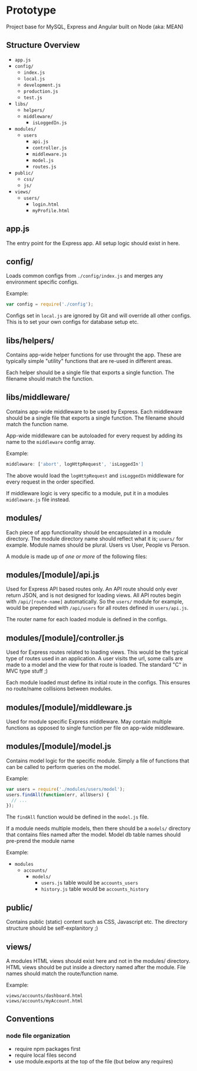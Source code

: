 # Prototype

Project base for MySQL, Express and Angular built on Node (aka: MEAN)


## Structure Overview

- `app.js`
- `config/`
  - `index.js`
  - `local.js`
  - `development.js`
  - `production.js`
  - `test.js`
- `libs/`
  - `helpers/`
  - `middleware/`
    - `isLoggedIn.js`
- `modules/`
  - `users`
    - `api.js`
    - `controller.js`
    - `middleware.js`
    - `model.js`
    - `routes.js`
- `public/`
  - `css/`
  - `js/`
- `views/`
  - `users/`
    - `login.html`
    - `myProfile.html`


## app.js

The entry point for the Express app. All setup logic should exist in here.


## config/

Loads common configs from `./config/index.js` and merges any environment
specific configs.

Example:

```javascript
var config = require('./config');
```

Configs set in `local.js` are ignored by Git and will override all other
configs. This is to set your own configs for database setup etc.


## libs/helpers/

Contains app-wide helper functions for use throught the app. These are typically
simple "utility" functions that are re-used in different areas.

Each helper should be a single file that exports a single function. The filename
should match the function.


## libs/middleware/

Contains app-wide middleware to be used by Express. Each middleware should be a
single file that exports a single function. The filename should match the
function name.

App-wide middleware can be autoloaded for every request by adding its name to
the `middleware` config array.

Example:

```javascript
middleware: ['abort', logHttpRequest', 'isLoggedIn']
```

The above would load the `logHttpRequest` and `isLoggedIn` middleware for every
request in the order specified.

If middleware logic is very specific to a module, put it in a modules
`middleware.js` file instead.


## modules/

Each piece of app functionality should be encapsulated in a module directory.
The module directory name should reflect what it is; `users/` for example.
Module names should be plural. Users vs User, People vs Person.

A module is made up of *one or more* of the following files:


## modules/[module]/api.js

Used for Express API based routes only. An API route should only ever return
JSON, and is not designed for loading views. All API routes begin with
`/api/[route-name]` automatically. So the `users/` module for example, would be
prepended with `/api/users` for all routes defined in `users/api.js`.

The router name for each loaded module is defined in the configs.


## modules/[module]/controller.js

Used for Express routes related to loading views. This would be the typical
type of routes used in an application. A user visits the url, some calls are
made to a model and the view for that route is loaded. The standard "C" in MVC
type stuff ;)

Each module loaded must define its initial route in the configs. This ensures
no route/name collisions between modules.


## modules/[module]/middleware.js

Used for module specific Express middleware. May contain multiple functions as
opposed to single function per file on app-wide middleware.


## modules/[module]/model.js

Contains model logic for the specific module. Simply a file of functions that
can be called to perform queries on the model.

Example:

```javascript
var users = require('./modules/users/model');
users.findAll(function(err, allUsers) {
  // ...
});
```

The `findAll` function would be defined in the `model.js` file.

If a module needs multiple models, then there should be a `models/` directory
that contains files named after the model. Model db table names should pre-prend
the module name

Example:

- `modules`
  - `accounts/`
    - `models/`
      - `users.js` table would be `accounts_users`
      - `history.js` table would be `accounts_history`

## public/

Contains public (static) content such as CSS, Javascript etc. The directory
structure should be self-explanitory ;)

## views/

A modules HTML views should exist here and not in the modules/ directory. HTML
views should be put inside a directory named after the module. File names
should match the route/function name.

Example:

```
views/accounts/dashboard.html
views/accounts/myAccount.html
```

## Conventions

### node file organization

- require npm packages first
- require local files second
- use module.exports at the top of the file (but below any requires)
